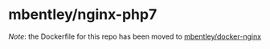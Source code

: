mbentley/nginx-php7
===================

*Note*: the Dockerfile for this repo has been moved to [mbentley/docker-nginx](https://github.com/mbentley/docker-nginx)
